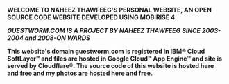**WELCOME TO NAHEEZ THAWFEEG'S PERSONAL WEBSITE, AN OPEN SOURCE CODE WEBSITE DEVELOPED USING MOBIRISE 4.**

 ***GUESTWORM.COM IS A PROJECT BY NAHEEZ THAWFEEG SINCE 2003-2004 and 2008-ON WARDS***

**This website's domain guestworm.com is registered in IBM® Cloud SoftLayer™ and files are hosted in Google Cloud™ App Engine™ and site is served by Cloudflare®.
The source code of this website is hosted here and free and my photos are hosted here and free.**

